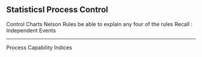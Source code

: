## Statisticsl Process Control

Control Charts
Nelson Rules
be able to explain any four of the rules
Recall : Independent Events

<hr>

Process Capability Indices
